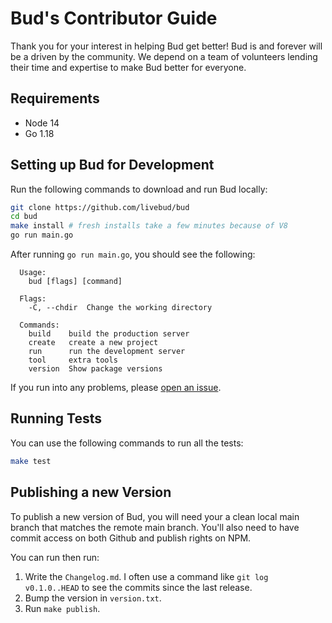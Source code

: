 # Bud's Contributor Guide

Thank you for your interest in helping Bud get better! Bud is and forever will be a driven by the community. We depend on a team of volunteers lending their time and expertise to make Bud better for everyone.

## Requirements

- Node 14
- Go 1.18

## Setting up Bud for Development

Run the following commands to download and run Bud locally:

```sh
git clone https://github.com/livebud/bud
cd bud
make install # fresh installs take a few minutes because of V8
go run main.go
```

After running `go run main.go`, you should see the following:

```
  Usage:
    bud [flags] [command]

  Flags:
    -C, --chdir  Change the working directory

  Commands:
    build    build the production server
    create   create a new project
    run      run the development server
    tool     extra tools
    version  Show package versions
```

If you run into any problems, please [open an issue](https://github.com/livebud/bud/issues/new).

## Running Tests

You can use the following commands to run all the tests:

```sh
make test
```

## Publishing a new Version

To publish a new version of Bud, you will need your a clean local main branch that matches the remote main branch. You'll also need to have commit access on both Github and publish rights on NPM.

You can run then run:

1. Write the `Changelog.md`. I often use a command like `git log v0.1.0..HEAD` to see the commits since the last release.
2. Bump the version in `version.txt`.
3. Run `make publish`.

